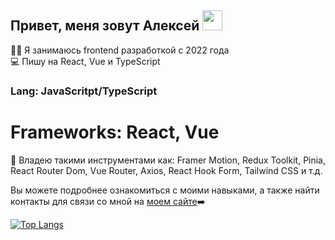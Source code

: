 ## Привет, меня зовут Алексей <img src="https://github.com/blackcater/blackcater/raw/main/images/Hi.gif" height="32"/></h1>

👨‍💻 Я занимаюсь frontend разработкой с 2022 года<br/>
💻 Пишу на React, Vue и TypeScript<br/>

### Lang: JavaScritpt/TypeScript
# Frameworks: React, Vue
🤖 Владею такими инструментами как: Framer Motion, Redux Toolkit, Pinia, React Router Dom, Vue Router, Axios, React Hook Form, Tailwind CSS и т.д.<br/>

Вы можете подробнее ознакомиться с моими навыками, а также найти контакты для связи со мной на [моем сайте](https://alexey-hohlov.github.io/)➡️ 

[![Top Langs](https://github-readme-stats.vercel.app/api/top-langs/?username=alexey-hohlov&layout=compact)](https://github.com/anuraghazra/github-readme-stats)
